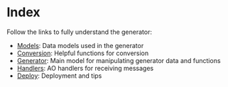 # Index
Follow the links to fully understand the generator:

- [Models](./models.md): Data models used in the generator
- [Conversion](./conversion.md): Helpful functions for conversion
- [Generator](./generator.md): Main model for manipulating generator data and functions
- [Handlers](./handlers.md): AO handlers for receiving messages
- [Deploy](./deploy.md): Deployment and tips